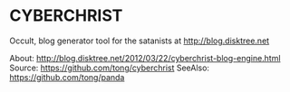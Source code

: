
CYBERCHRIST
===========
Occult, blog generator tool for the satanists at http://blog.disktree.net

About: http://blog.disktree.net/2012/03/22/cyberchrist-blog-engine.html
Source: https://github.com/tong/cyberchrist
SeeAlso: https://github.com/tong/panda
